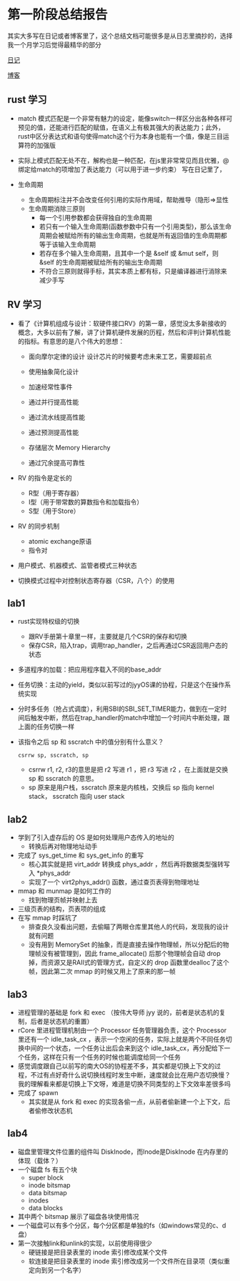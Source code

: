 # 第一阶段总结报告
其实大多写在日记或者博客里了，这个总结文档可能很多是从日志里摘抄的，选择我一个月学习后觉得最精华的部分

[日记](https://github.com/werifu/rCoreCompDaily2022#731)

[博客](https://werifu.github.io/series/rcorecamp2022/)
## rust 学习
* match 模式匹配是一个非常有魅力的设定，能像switch一样区分出各种各样可预见的值，还能进行匹配的赋值，在语义上有极其强大的表达能力；此外，rust中区分表达式和语句使得match这个行为本身也能有一个值，像是三目运算符的加强版

* 实际上模式匹配无处不在，解构也是一种匹配，在js里非常常见而且优雅，@绑定给match的项增加了表达能力（可以用于进一步约束）
写在日记里了，

* 生命周期
  * 生命周期标注并不会改变任何引用的实际作用域，帮助推导（隐形=>显性
  * 生命周期消除三原则
    * 每一个引用参数都会获得独自的生命周期
    * 若只有一个输入生命周期(函数参数中只有一个引用类型)，那么该生命周期会被赋给所有的输出生命周期，也就是所有返回值的生命周期都等于该输入生命周期
    * 若存在多个输入生命周期，且其中一个是 &self 或 &mut self，则 &self 的生命周期被赋给所有的输出生命周期
    * 不符合三原则就得手标，其实本质上都有标，只是编译器进行消除来减少手写

## RV 学习
* 看了《计算机组成与设计：软硬件接口RV》的第一章，感觉没太多新接收的概念，大多以前有了解，讲了计算机硬件发展的历程，然后和评判计算机性能的指标。有意思的是八个伟大的思想：

  * 面向摩尔定律的设计 设计芯片的时候要考虑未来工艺，需要超前点

  * 使用抽象简化设计

  * 加速经常性事件

  * 通过并行提高性能

  * 通过流水线提高性能

  * 通过预测提高性能

  * 存储层次 Memory Hierarchy

  * 通过冗余提高可靠性
* RV 的指令是定长的
  * R型（用于寄存器）
  * I型（用于带常数的算数指令和加载指令）
  * S型（用于Store）
* RV 的同步机制
  * atomic exchange原语
  * 指令对
* 用户模式、机器模式、监管者模式三种状态
* 切换模式过程中对控制状态寄存器（CSR，八个）的使用

## lab1

* rust实现特权级的切换
  * 跟RV手册第十章里一样，主要就是几个CSR的保存和切换
  * 保存CSR，陷入trap，调用trap_handler，之后再通过CSR返回用户态的状态
* 多道程序的加载：把应用程序载入不同的base_addr
* 任务切换：主动的yield，类似以前写过的jyyOS课的协程，只是这个在操作系统实现
* 分时多任务（抢占式调度），利用SBI的SBI_SET_TIMER能力，做到在一定时间后触发中断，然后在trap_handler的match中增加一个时间片中断处理，跟上面的任务切换一样
* 该指令之后 sp 和 sscratch 中的值分别有什么意义？

  ```csrrw sp, sscratch, sp```

  * csrrw r1, r2, r3的意思是把 r2 写进 r1 ，把 r3 写进 r2 ，在上面就是交换 sp 和 sscratch 的意思。
  * sp 原来是用户栈，sscratch 原来是内核栈，交换后 sp 指向 kernel stack， sscratch 指向 user stack

## lab2
* 学到了引入虚存后的 OS 是如何处理用户态传入的地址的
  * 转换后再对物理地址动手
* 完成了 sys_get_time 和 sys_get_info 的重写
  * 核心其实就是把 virt_addr 转换成 phys_addr ，然后再将数据类型强转写入 *phys_addr
  * 实现了一个 virt2phys_addr() 函数，通过查页表得到物理地址
* mmap 和 munmap 是如何工作的
  * 找到物理页帧并映射上去
* 三级页表的结构，页表项的组成
* 在写 mmap 时踩坑了
  * 排查良久没看出问题，去偷瞄了两眼仓库里其他人的代码，发现我的设计就有问题
  * 没有用到 MemorySet 的抽象，而是直接去操作物理帧，所以分配后的物理帧没有被管理到，因此 frame_allocate() 后那个物理帧会自动 drop 掉，而资源又是RAII式的管理方式，自定义的 drop 函数里dealloc了这个帧，因此第二次 mmap 的时候又用上了原来的那一帧

## lab3
* 进程管理的基础是 fork 和 exec （按伟大导师 jyy 说的，前者是状态机的复制，后者是状态机的重置）
* rCore 里进程管理机制由一个 Processor 任务管理器负责，这个 Processor 里还有一个 idle_task_cx ，表示一个空闲的任务，实际上就是两个不同任务切换中间的一个状态，一个任务让出后会来到这个 idle_task_cx，再分配给下一个任务，这样在只有一个任务的时候也能调度给同一个任务
* 感觉调度跟自己以前写的南大OS的协程差不多，其实都是切换上下文的过程，不过有点好奇什么说切换线程时发生中断，速度就会比在用户态切换慢？我的理解看来都是切换上下文呀，难道是切换不同类型的上下文效率差很多吗
* 完成了 spawn
  * 其实就是从 fork 和 exec 的实现各偷一点，从前者偷新建一个上下文，后者偷修改状态机

## lab4
* 磁盘里管理文件位置的组件叫 DiskInode，而Inode是DiskInode 在内存里的体现（载体？）
* 一个磁盘 fs 有五个块
  * super block
  * inode bitsmap
  * data bitsmap
  * inodes
  * data blocks
* 其中两个 bitsmap 展示了磁盘各块使用情况
* 一个磁盘可以有多个分区，每个分区都是单独的fs（如windows常见的c、d盘）
* 第一次接触link和unlink的实现，以前使用得很少
  * 硬链接是把目录表里的 inode 索引修改成某个文件
  * 软连接是把目录表里的 inode 索引修改成另一个文件所在目录项（类似重定向到另一个名字）

